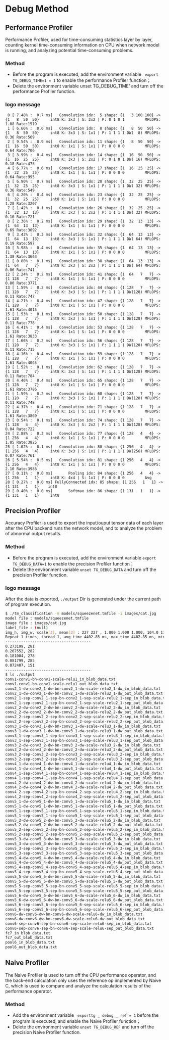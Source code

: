 # Debug Method

## Performance Profiler

Performance Profiler, used for time-consuming statistics layer by layer, counting kernel time-consuming information on CPU when network model is running, and analyzing potential time-consuming problems.

### Method

- Before the program is executed, add the environment variable ` export TG_DEBUG_TIME=1 = 1` to enable the performance Profiler function；
- Delete the environment variable unset TG_DEBUG_TIME' and turn off the performance Profiler function.

### logo message

```
 0 [ 7.48% :  0.7 ms]   Convolution idx:  5 shape: {1   3 100 100} -> {1   8  50  50}     int8 K: 3x3 | S: 2x2 | P: 0 1 0 1         MFLOPS:  1.08 Rate:1519
 1 [ 6.66% :  0.6 ms]   Convolution idx:  8 shape: {1   8  50  50} -> {1   8  50  50}     int8 K: 3x3 | S: 1x1 | P: 1 1 1 1 DW(  8) MFLOPS:  0.36 Rate:569
 2 [ 9.54% :  0.9 ms]   Convolution idx: 11 shape: {1   8  50  50} -> {1  16  50  50}     int8 K: 1x1 | S: 1x1 | P: 0 0 0 0         MFLOPS:  0.64 Rate:706
 3 [ 3.99% :  0.4 ms]   Convolution idx: 14 shape: {1  16  50  50} -> {1  16  25  25}     int8 K: 3x3 | S: 2x2 | P: 0 1 0 1 DW( 16) MFLOPS:  0.18 Rate:475
 4 [ 6.77% :  0.6 ms]   Convolution idx: 17 shape: {1  16  25  25} -> {1  32  25  25}     int8 K: 1x1 | S: 1x1 | P: 0 0 0 0         MFLOPS:  0.64 Rate:995
 5 [ 6.90% :  0.7 ms]   Convolution idx: 20 shape: {1  32  25  25} -> {1  32  25  25}     int8 K: 3x3 | S: 1x1 | P: 1 1 1 1 DW( 32) MFLOPS:  0.36 Rate:549
 6 [ 4.20% :  0.4 ms]   Convolution idx: 23 shape: {1  32  25  25} -> {1  32  25  25}     int8 K: 1x1 | S: 1x1 | P: 0 0 0 0         MFLOPS:  1.28 Rate:3207
 7 [ 1.42% :  0.1 ms]   Convolution idx: 26 shape: {1  32  25  25} -> {1  32  13  13}     int8 K: 3x3 | S: 2x2 | P: 1 1 1 1 DW( 32) MFLOPS:  0.10 Rate:721
 8 [ 2.36% :  0.2 ms]   Convolution idx: 29 shape: {1  32  13  13} -> {1  64  13  13}     int8 K: 1x1 | S: 1x1 | P: 0 0 0 0         MFLOPS:  0.69 Rate:3092
 9 [ 3.43% :  0.3 ms]   Convolution idx: 32 shape: {1  64  13  13} -> {1  64  13  13}     int8 K: 3x3 | S: 1x1 | P: 1 1 1 1 DW( 64) MFLOPS:  0.19 Rate:597
10 [ 3.98% :  0.4 ms]   Convolution idx: 35 shape: {1  64  13  13} -> {1  64  13  13}     int8 K: 1x1 | S: 1x1 | P: 0 0 0 0         MFLOPS:  1.38 Rate:3663
11 [ 0.80% :  0.1 ms]   Convolution idx: 38 shape: {1  64  13  13} -> {1  64   7   7}     int8 K: 3x3 | S: 2x2 | P: 1 1 1 1 DW( 64) MFLOPS:  0.06 Rate:741
12 [ 2.24% :  0.2 ms]   Convolution idx: 41 shape: {1  64   7   7} -> {1 128   7   7}     int8 K: 1x1 | S: 1x1 | P: 0 0 0 0         MFLOPS:  0.80 Rate:3771
13 [ 1.59% :  0.2 ms]   Convolution idx: 44 shape: {1 128   7   7} -> {1 128   7   7}     int8 K: 3x3 | S: 1x1 | P: 1 1 1 1 DW(128) MFLOPS:  0.11 Rate:747
14 [ 4.21% :  0.4 ms]   Convolution idx: 47 shape: {1 128   7   7} -> {1 128   7   7}     int8 K: 1x1 | S: 1x1 | P: 0 0 0 0         MFLOPS:  1.61 Rate:4015
15 [ 1.53% :  0.1 ms]   Convolution idx: 50 shape: {1 128   7   7} -> {1 128   7   7}     int8 K: 3x3 | S: 1x1 | P: 1 1 1 1 DW(128) MFLOPS:  0.11 Rate:778
16 [ 4.41% :  0.4 ms]   Convolution idx: 53 shape: {1 128   7   7} -> {1 128   7   7}     int8 K: 1x1 | S: 1x1 | P: 0 0 0 0         MFLOPS:  1.61 Rate:3833
17 [ 1.66% :  0.2 ms]   Convolution idx: 56 shape: {1 128   7   7} -> {1 128   7   7}     int8 K: 3x3 | S: 1x1 | P: 1 1 1 1 DW(128) MFLOPS:  0.11 Rate:715
18 [ 4.16% :  0.4 ms]   Convolution idx: 59 shape: {1 128   7   7} -> {1 128   7   7}     int8 K: 1x1 | S: 1x1 | P: 0 0 0 0         MFLOPS:  1.61 Rate:4065
19 [ 1.52% :  0.1 ms]   Convolution idx: 62 shape: {1 128   7   7} -> {1 128   7   7}     int8 K: 3x3 | S: 1x1 | P: 1 1 1 1 DW(128) MFLOPS:  0.11 Rate:784
20 [ 4.46% :  0.4 ms]   Convolution idx: 65 shape: {1 128   7   7} -> {1 128   7   7}     int8 K: 1x1 | S: 1x1 | P: 0 0 0 0         MFLOPS:  1.61 Rate:3786
21 [ 1.59% :  0.2 ms]   Convolution idx: 68 shape: {1 128   7   7} -> {1 128   7   7}     int8 K: 3x3 | S: 1x1 | P: 1 1 1 1 DW(128) MFLOPS:  0.11 Rate:748
22 [ 4.37% :  0.4 ms]   Convolution idx: 71 shape: {1 128   7   7} -> {1 128   7   7}     int8 K: 1x1 | S: 1x1 | P: 0 0 0 0         MFLOPS:  1.61 Rate:3869
23 [ 0.54% :  0.1 ms]   Convolution idx: 74 shape: {1 128   7   7} -> {1 128   4   4}     int8 K: 3x3 | S: 2x2 | P: 1 1 1 1 DW(128) MFLOPS:  0.04 Rate:722
24 [ 2.88% :  0.3 ms]   Convolution idx: 77 shape: {1 128   4   4} -> {1 256   4   4}     int8 K: 1x1 | S: 1x1 | P: 0 0 0 0         MFLOPS:  1.05 Rate:3825
25 [ 1.02% :  0.1 ms]   Convolution idx: 80 shape: {1 256   4   4} -> {1 256   4   4}     int8 K: 3x3 | S: 1x1 | P: 1 1 1 1 DW(256) MFLOPS:  0.07 Rate:761
26 [ 5.54% :  0.5 ms]   Convolution idx: 81 shape: {1 256   4   4} -> {1 256   4   4}     int8 K: 1x1 | S: 1x1 | P: 0 0 0 0         MFLOPS:  2.10 Rate:3986
27 [ 0.11% :  0.0 ms]       Pooling idx: 84 shape: {1 256   4   4} -> {1 256   1   1}     int8 K: 4x4 | S: 1x1 | P: 0 0 0 0         Avg
28 [ 0.27% :  0.0 ms] FullyConnected idx: 85 shape: {1 256   1   1} -> {1 131   1   1}    int8
29 [ 0.40% :  0.0 ms]       Softmax idx: 86 shape: {1 131   1   1} -> {1 131   1   1}     int8
```

## Precision Profiler

Accuracy Profiler is used to export the input/ouput tensor data of each layer after the CPU backend runs the network model, and to analyze the problem of abnormal output results.

### Method

- Before the program is executed, add the environment variable ` export TG_DEBUG_DATA=1 ` to enable the precision Profiler function；
- Delete the environment variable ` unset TG_DEBUG_DATA ` and turn off the precision Profiler function.

### logo message

After the data is exported, `./output` Dir is generated under the current path of program execution.

```bash
$ ./tm_classification -m models/squeezenet.tmfile -i images/cat.jpg
model file : models/squeezenet.tmfile
image file : images/cat.jpg
label_file : (null)
img_h, img_w, scale[3], mean[3] : 227 227 , 1.000 1.000 1.000, 104.0 116.7 122.7
Repeat 1 times, thread 1, avg time 4402.85 ms, max_time 4402.85 ms, min_time 4402.85 ms
--------------------------------------
0.273199, 281
0.267552, 282
0.181004, 278
0.081799, 285
0.072407, 151
--------------------------------------
$ ls ./output
conv1-conv1-bn-conv1-scale-relu1_in_blob_data.txt
conv1-conv1-bn-conv1-scale-relu1_out_blob_data.txt
conv2_1-dw-conv2_1-dw-bn-conv2_1-dw-scale-relu2_1-dw_in_blob_data.txt
conv2_1-dw-conv2_1-dw-bn-conv2_1-dw-scale-relu2_1-dw_out_blob_data.txt
conv2_1-sep-conv2_1-sep-bn-conv2_1-sep-scale-relu2_1-sep_in_blob_data.txt
conv2_1-sep-conv2_1-sep-bn-conv2_1-sep-scale-relu2_1-sep_out_blob_data.txt
conv2_2-dw-conv2_2-dw-bn-conv2_2-dw-scale-relu2_2-dw_in_blob_data.txt
conv2_2-dw-conv2_2-dw-bn-conv2_2-dw-scale-relu2_2-dw_out_blob_data.txt
conv2_2-sep-conv2_2-sep-bn-conv2_2-sep-scale-relu2_2-sep_in_blob_data.txt
conv2_2-sep-conv2_2-sep-bn-conv2_2-sep-scale-relu2_2-sep_out_blob_data.txt
conv3_1-dw-conv3_1-dw-bn-conv3_1-dw-scale-relu3_1-dw_in_blob_data.txt
conv3_1-dw-conv3_1-dw-bn-conv3_1-dw-scale-relu3_1-dw_out_blob_data.txt
conv3_1-sep-conv3_1-sep-bn-conv3_1-sep-scale-relu3_1-sep_in_blob_data.txt
conv3_1-sep-conv3_1-sep-bn-conv3_1-sep-scale-relu3_1-sep_out_blob_data.txt
conv3_2-dw-conv3_2-dw-bn-conv3_2-dw-scale-relu3_2-dw_in_blob_data.txt
conv3_2-dw-conv3_2-dw-bn-conv3_2-dw-scale-relu3_2-dw_out_blob_data.txt
conv3_2-sep-conv3_2-sep-bn-conv3_2-sep-scale-relu3_2-sep_in_blob_data.txt
conv3_2-sep-conv3_2-sep-bn-conv3_2-sep-scale-relu3_2-sep_out_blob_data.txt
conv4_1-dw-conv4_1-dw-bn-conv4_1-dw-scale-relu4_1-dw_in_blob_data.txt
conv4_1-dw-conv4_1-dw-bn-conv4_1-dw-scale-relu4_1-dw_out_blob_data.txt
conv4_1-sep-conv4_1-sep-bn-conv4_1-sep-scale-relu4_1-sep_in_blob_data.txt
conv4_1-sep-conv4_1-sep-bn-conv4_1-sep-scale-relu4_1-sep_out_blob_data.txt
conv4_2-dw-conv4_2-dw-bn-conv4_2-dw-scale-relu4_2-dw_in_blob_data.txt
conv4_2-dw-conv4_2-dw-bn-conv4_2-dw-scale-relu4_2-dw_out_blob_data.txt
conv4_2-sep-conv4_2-sep-bn-conv4_2-sep-scale-relu4_2-sep_in_blob_data.txt
conv4_2-sep-conv4_2-sep-bn-conv4_2-sep-scale-relu4_2-sep_out_blob_data.txt
conv5_1-dw-conv5_1-dw-bn-conv5_1-dw-scale-relu5_1-dw_in_blob_data.txt
conv5_1-dw-conv5_1-dw-bn-conv5_1-dw-scale-relu5_1-dw_out_blob_data.txt
conv5_1-sep-conv5_1-sep-bn-conv5_1-sep-scale-relu5_1-sep_in_blob_data.txt
conv5_1-sep-conv5_1-sep-bn-conv5_1-sep-scale-relu5_1-sep_out_blob_data.txt
conv5_2-dw-conv5_2-dw-bn-conv5_2-dw-scale-relu5_2-dw_in_blob_data.txt
conv5_2-dw-conv5_2-dw-bn-conv5_2-dw-scale-relu5_2-dw_out_blob_data.txt
conv5_2-sep-conv5_2-sep-bn-conv5_2-sep-scale-relu5_2-sep_in_blob_data.txt
conv5_2-sep-conv5_2-sep-bn-conv5_2-sep-scale-relu5_2-sep_out_blob_data.txt
conv5_3-dw-conv5_3-dw-bn-conv5_3-dw-scale-relu5_3-dw_in_blob_data.txt
conv5_3-dw-conv5_3-dw-bn-conv5_3-dw-scale-relu5_3-dw_out_blob_data.txt
conv5_3-sep-conv5_3-sep-bn-conv5_3-sep-scale-relu5_3-sep_in_blob_data.txt
conv5_3-sep-conv5_3-sep-bn-conv5_3-sep-scale-relu5_3-sep_out_blob_data.txt
conv5_4-dw-conv5_4-dw-bn-conv5_4-dw-scale-relu5_4-dw_in_blob_data.txt
conv5_4-dw-conv5_4-dw-bn-conv5_4-dw-scale-relu5_4-dw_out_blob_data.txt
conv5_4-sep-conv5_4-sep-bn-conv5_4-sep-scale-relu5_4-sep_in_blob_data.txt
conv5_4-sep-conv5_4-sep-bn-conv5_4-sep-scale-relu5_4-sep_out_blob_data.txt
conv5_5-dw-conv5_5-dw-bn-conv5_5-dw-scale-relu5_5-dw_in_blob_data.txt
conv5_5-dw-conv5_5-dw-bn-conv5_5-dw-scale-relu5_5-dw_out_blob_data.txt
conv5_5-sep-conv5_5-sep-bn-conv5_5-sep-scale-relu5_5-sep_in_blob_data.txt
conv5_5-sep-conv5_5-sep-bn-conv5_5-sep-scale-relu5_5-sep_out_blob_data.txt
conv5_6-dw-conv5_6-dw-bn-conv5_6-dw-scale-relu5_6-dw_in_blob_data.txt
conv5_6-dw-conv5_6-dw-bn-conv5_6-dw-scale-relu5_6-dw_out_blob_data.txt
conv5_6-sep-conv5_6-sep-bn-conv5_6-sep-scale-relu5_6-sep_in_blob_data.txt
conv5_6-sep-conv5_6-sep-bn-conv5_6-sep-scale-relu5_6-sep_out_blob_data.txt
conv6-dw-conv6-dw-bn-conv6-dw-scale-relu6-dw_in_blob_data.txt
conv6-dw-conv6-dw-bn-conv6-dw-scale-relu6-dw_out_blob_data.txt
conv6-sep-conv6-sep-bn-conv6-sep-scale-relu6-sep_in_blob_data.txt
conv6-sep-conv6-sep-bn-conv6-sep-scale-relu6-sep_out_blob_data.txt
fc7_in_blob_data.txt
fc7_out_blob_data.txt
pool6_in_blob_data.txt
pool6_out_blob_data.txt
```

## Naive Profiler

The Naive Profiler is used to turn off the CPU performance operator, and the back-end calculation only uses the reference op implemented by Naive C, which is used to compare and analyze the calculation results of the performance operator.

### Method

- Add the environment variable ` exporttg _ debug _ ref = 1` before the program is executed, and enable the Naive Profiler function；
- Delete the environment variable ` unset TG_DEBUG_REF ` and turn off the precision Naive Profiler function.
